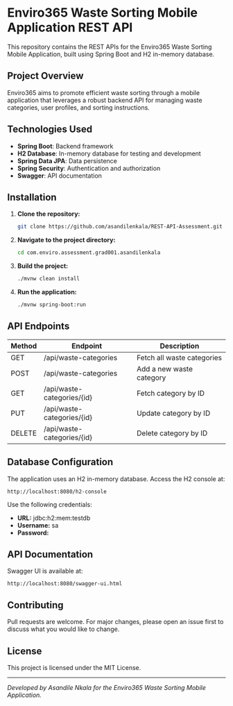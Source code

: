 # Enviro365 Waste Sorting Mobile Application REST API

This repository contains the REST APIs for the Enviro365 Waste Sorting Mobile Application, built using Spring Boot and H2 in-memory database.

## Project Overview
Enviro365 aims to promote efficient waste sorting through a mobile application that leverages a robust backend API for managing waste categories, user profiles, and sorting instructions.

## Technologies Used
- **Spring Boot**: Backend framework
- **H2 Database**: In-memory database for testing and development
- **Spring Data JPA**: Data persistence
- **Spring Security**: Authentication and authorization
- **Swagger**: API documentation

## Installation
1. **Clone the repository:**
   ```sh
   git clone https://github.com/asandilenkala/REST-API-Assessment.git
   ```
2. **Navigate to the project directory:**
   ```sh
   cd com.enviro.assessment.grad001.asandilenkala
   ```
3. **Build the project:**
   ```sh
   ./mvnw clean install
   ```
4. **Run the application:**
   ```sh
   ./mvnw spring-boot:run
   ```

## API Endpoints
| Method | Endpoint                  | Description                     |
|--------|---------------------------|---------------------------------|
| GET    | /api/waste-categories     | Fetch all waste categories      |
| POST   | /api/waste-categories     | Add a new waste category        |
| GET    | /api/waste-categories/{id}| Fetch category by ID            |
| PUT    | /api/waste-categories/{id}| Update category by ID           |
| DELETE | /api/waste-categories/{id}| Delete category by ID           |

## Database Configuration
The application uses an H2 in-memory database. Access the H2 console at:
```
http://localhost:8080/h2-console
```
Use the following credentials:
- **URL:** jdbc:h2:mem:testdb
- **Username:** sa
- **Password:**

## API Documentation
Swagger UI is available at:
```
http://localhost:8080/swagger-ui.html
```

## Contributing
Pull requests are welcome. For major changes, please open an issue first to discuss what you would like to change.

## License
This project is licensed under the MIT License.

---

_Developed by Asandile Nkala for the Enviro365 Waste Sorting Mobile Application._

